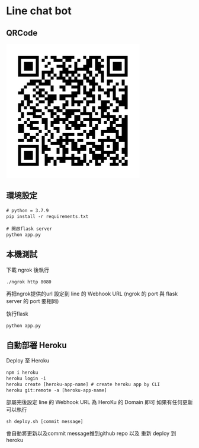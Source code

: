 # Line chat bot

## QRCode

![QRCode](./QRCode.png)


## 環境設定

```
# python = 3.7.9
pip install -r requirements.txt

# 開啟flask server
python app.py
````
## 本機測試

下載 ngrok 後執行
```
./ngrok http 8080
````

再把ngrok提供的url 設定到 line 的 Webhook URL
(ngrok 的 port 與 flask server 的 port 要相同)

執行flask
```
python app.py
````

## 自動部署 Heroku

Deploy 至 Heroku
```
npm i heroku
heroku login -i
heroku create [heroku-app-name] # create heroku app by CLI
heroku git:remote -a [heroku-app-name]
````

部屬完後設定 line 的 Webhook URL 為 HeroKu 的 Domain 即可
如果有任何更新可以執行
```
sh deploy.sh [commit message] 
````
會自動將更新以及commit message推到github repo 以及 重新 deploy 到 heroku
